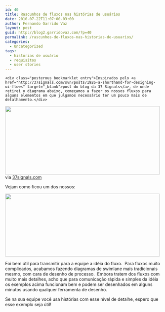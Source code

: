 ```yaml
---
id: 40
title: Rascunhos de fluxos nas histórias de usuários
date: 2010-07-22T11:07:00-03:00
author: Fernando Garrido Vaz
layout: post
guid: http://blog2.garridovaz.com/?p=40
permalink: /rascunhos-de-fluxos-nas-historias-de-usuarios/
categories:
  - Uncategorized
tags:
  - histórias de usuário
  - requisitos
  - user stories
---
```

<!--:en-->

    <div class="posterous_bookmarklet_entry">Inspirados pelo <a href="http://37signals.com/svn/posts/1926-a-shorthand-for-designing-ui-flows" target="_blank">post do blog da 37 Signals</a>, de onde retirei o diagrama abaixo, começamos a fazer os nossos fluxos para alguns elementos em que julgamos necessário ter um pouco mais de detalhamento.</div>
    

<div class="posterous_bookmarklet_entry">
  <a href='https://i0.wp.com/posterous.com/getfile/files.posterous.com/garrido/pnCBwJqEmCEtECgmoDnGupdkghecEEFCwovmhEEcAwyuAIEslqujmBhIwhzf/media_https3amazonaws_jjJBo.png.scaled1000.png'><img src="https://i0.wp.com/blog.garridovaz.com/wp-content/uploads/2010/07/media_https3amazonaws_jjJBo1.png.scaled5001-300x133.png?resize=500%2C222" width="500" height="222" data-recalc-dims="1" /></a>
</div>

<div class="posterous_bookmarklet_entry">
  <div class="posterous_quote_citation">
    via <a href="http://37signals.com/svn/posts/1926-a-shorthand-for-designing-ui-flows">37signals.com</a>
  </div>
  
  <p>
    Vejam como ficou um dos nossos:
  </p>
  
  <p>
    <a href='https://i2.wp.com/posterous.com/getfile/files.posterous.com/temp-2010-07-21/lvGonuAiAduJoHAzpyIkduIwlgGqDHdzcEdlDgkztyzJDHlgvmxygaaFJwAH/Convidar_usuario.png.scaled1000.png'><img src="https://i0.wp.com/blog.garridovaz.com/wp-content/uploads/2010/07/Convidar_usuario1.png.scaled5001-300x122.png?resize=500%2C204" width="500" height="204" data-recalc-dims="1" /></a>
  </p>
  
  <p>
    Foi bem útil para transmitir para a equipe a idéia do fluxo.  Para fluxos muito complicados, acabamos fazendo diagramas de swimlane mais tradicionais mesmo, com cara de desenho de processo.  Embora tratem dos fluxos com muito mais detalhes, acho que para comunicação rápida e simples da idéia os exemplos acima funcionam bem e podem ser desenhados em alguns minutos usando qualquer ferramenta de desenho.
  </p>
  
  <p>
    Se na sua equipe você usa histórias com esse nível de detalhe, espero que esse exemplo seja útil!
  </p>
</div>

<!--:-->